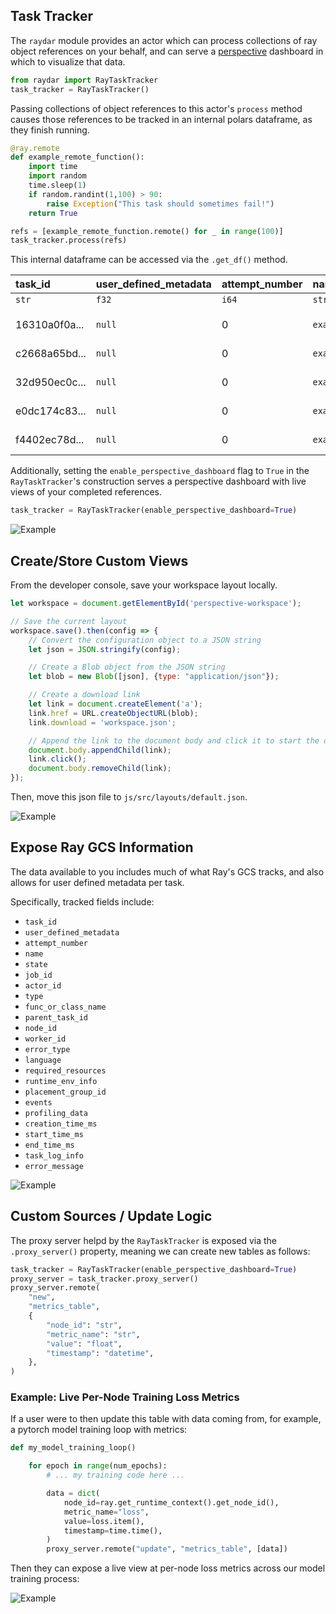## Task Tracker

The `raydar` module provides an actor which can process collections of ray object references on your behalf, and can serve a [perspective](https://github.com/finos/perspective) dashboard in which to visualize that data.

```python
from raydar import RayTaskTracker
task_tracker = RayTaskTracker()
```

Passing collections of object references to this actor's `process` method causes those references to be tracked in an internal polars dataframe, as they finish running.

```python
@ray.remote
def example_remote_function():
    import time
    import random
    time.sleep(1)
    if random.randint(1,100) > 90:
        raise Exception("This task should sometimes fail!")
    return True

refs = [example_remote_function.remote() for _ in range(100)]
task_tracker.process(refs)
```

This internal dataframe can be accessed via the `.get_df()` method.


| task_id       | user_defined_metadata  | attempt_number | name                      | ... | start_time_ms                    | end_time_ms                        | task_log_info                         | error_message |
| :---          | :---                   | :---           | :---                      | :-- | :---                             | :---                               | :---                                  | :---          |
| `str`         | `f32`                  | `i64`          | `str`                     |     | `datetime[ms,America/New_York]`  | `datetime[ms,America/New_York]`    | `struct[6]`                           | `str`         |
|               |                        |                |                           |     |                                  |                                    |                                       |               |
| 16310a0f0a... | `null`                 | 0              | `example_remote_function` | ... | 2024-01-29 07:17:09.340 EST      | 2024-01-29 07:17:12.115 EST        | `{"/tmp/ray/session_2024-01-29_07...` | `null`        |
| c2668a65bd... | `null`                 | 0              | `example_remote_function` | ... | 2024-01-29 07:17:09.341 EST      | 2024-01-29 07:17:12.107 EST        | `{"/tmp/ray/session_2024-01-29_07...` | `null`        |
| 32d950ec0c... | `null`                 | 0              | `example_remote_function` | ... | 2024-01-29 07:17:09.342 EST      | 2024-01-29 07:17:12.115 EST        | `{"/tmp/ray/session_2024-01-29_07...` | `null`        |
| e0dc174c83... | `null`                 | 0              | `example_remote_function` | ... | 2024-01-29 07:17:09.343 EST      | 2024-01-29 07:17:12.115 EST        | `{"/tmp/ray/session_2024-01-29_07...` | `null`        |
| f4402ec78d... | `null`                 | 0              | `example_remote_function` | ... | 2024-01-29 07:17:09.343 EST      | 2024-01-29 07:17:12.115 EST        | `{"/tmp/ray/session_2024-01-29_07...` | `null`        |

Additionally, setting the `enable_perspective_dashboard` flag to `True` in the `RayTaskTracker`'s construction serves a perspective dashboard with live views of your completed references.

```python
task_tracker = RayTaskTracker(enable_perspective_dashboard=True)
```

![Example](images/example_perspective_dashboard.gif)

## Create/Store Custom Views
From the developer console, save your workspace layout locally.

```javascript
let workspace = document.getElementById('perspective-workspace');

// Save the current layout
workspace.save().then(config => {
    // Convert the configuration object to a JSON string
    let json = JSON.stringify(config);

    // Create a Blob object from the JSON string
    let blob = new Blob([json], {type: "application/json"});

    // Create a download link
    let link = document.createElement('a');
    link.href = URL.createObjectURL(blob);
    link.download = 'workspace.json';

    // Append the link to the document body and click it to start the download
    document.body.appendChild(link);
    link.click();
    document.body.removeChild(link);
});
```

Then, move this json file to `js/src/layouts/default.json`.

![Example](images/example_perspective_dashboard_layouts.gif)

## Expose Ray GCS Information
The data available to you includes much of what Ray's GCS tracks, and also allows for user defined metadata per task.

Specifically, tracked fields include:
 * `task_id`
 * `user_defined_metadata`
 * `attempt_number`
 * `name`
 * `state`
 * `job_id`
 * `actor_id`
 * `type`
 * `func_or_class_name`
 * `parent_task_id`
 * `node_id`
 * `worker_id`
 * `error_type`
 * `language`
 * `required_resources`
 * `runtime_env_info`
 * `placement_group_id`
 * `events`
 * `profiling_data`
 * `creation_time_ms`
 * `start_time_ms`
 * `end_time_ms`
 * `task_log_info`
 * `error_message`

![Example](images/example_task_metadata.gif)

## Custom Sources / Update Logic

The proxy server helpd by the `RayTaskTracker` is exposed via the `.proxy_server()` property, meaning we can create new tables as follows:


```python
task_tracker = RayTaskTracker(enable_perspective_dashboard=True)
proxy_server = task_tracker.proxy_server()
proxy_server.remote(
    "new",
    "metrics_table",
    {
        "node_id": "str",
        "metric_name": "str",
        "value": "float",
        "timestamp": "datetime",
    },
)
```

### Example: Live Per-Node Training Loss Metrics

If a user were to then update this table with data coming from, for example, a pytorch model training loop with metrics:

```python
def my_model_training_loop()

	for epoch in range(num_epochs):
        # ... my training code here ...

		data = dict(
			node_id=ray.get_runtime_context().get_node_id(),
			metric_name="loss",
			value=loss.item(),
			timestamp=time.time(),
		)
		proxy_server.remote("update", "metrics_table", [data])
```

Then they can expose a live view at per-node loss metrics across our model training process:

![Example](images/example_custom_metrics.gif)
